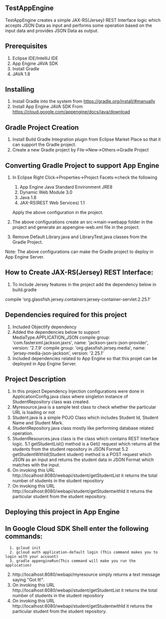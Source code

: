 ## TestAppEngine

TestAppEngine creates a simple JAX-RS(Jersey) REST Interface logic which accepts JSON Data as input and performs some operation 
based on the input data and provides JSON Data as output.

## Prerequisites
1. Eclipse IDE/IntelliJ IDE
2. App Engine JAVA SDK
3. Install Gradle
3. JAVA 1.8

## Installing
1. Install Gradle into the system from https://gradle.org/install/#manually
2. Install App Engine JAVA SDK From https://cloud.google.com/appengine/docs/java/download


## Gradle Project Creation
1. Install Build Gradle Integration plugin from Eclipse Market Place so that it can support the Gradle project.
2. Create a new Gradle project by File->New->Others->Gradle Project

## Converting Gradle Project to support App Engine
1. In Eclipse Right Click->Properties->Project Facets->check the following
   1. App Engine Java Standard Environment JRE8
   2. Dynamic Web Module 3.0
   3. Java 1.8
   4. JAX-RS(REST Web Services) 1.1

   Apply the above configuration in the project.
2. The above configurations create an src->main->webapp folder in the project and generate an appengine-web.xml file in the project.
3. Remove Default Library.java and LibraryTest.java classes from the Gradle Project.  

Note: The above configurations can make the Gradle project to deploy in App Engine Server.

## How to Create JAX-RS(Jersey) REST Interface:
1. To include Jersey features in the project add the dependency below in build.gradle
  
  compile 'org.glassfish.jersey.containers:jersey-container-servlet:2.25.1'

## Dependencies required for this project

1. Included Objectify dependency
2. Added the dependencies below to support MediaType.APPLICATION_JSON
   compile group: 'com.fasterxml.jackson.jaxrs', name: 'jackson-jaxrs-json-provider', version: '2.7.9'
   compile group: 'org.glassfish.jersey.media', name: 'jersey-media-json-jackson', version: '2.25.1'
3. Included dependencies related to App Engine so that this projet can be deployed in App Engine Server.

## Project Description
1. In this project Dependency Injection configurations were done in ApplicationConfig.java class
   where singleton instance of StudentRepository class was created.
2. Myresource.java is a sample test class to check whether the particular URL is loading or not
3. Student.java is a simple POJO Class which includes Student Id, Student Name and Student Mark.
4. StudentRepository.java class mostly like performing database related operation.
5. StudentResources.java class is the class which contains REST Interface logic.
   5.1 getStudentList() method is a Get() request which returns all the students from the student repository in JSON Format
   5.2 getStudentWithId(Student student) method is a POST request which JSON as an input and returns the student data in JSON Format
       which matches with the input. 
6. On invoking this URL http://localhost:8080/webapi/student/getStudentList it returns the total number of students in the student repository 
7. On invoking this URL http://localhost:8080/webapi/student/getStudentwithId it returns the particular student from the student repository.

## Deploying this project in App Engine
## In Google Cloud SDK Shell enter the following commands:
      1. gcloud init
      2. gcloud auth application-default login (This command makes you to login with your account)
      3. gradle appengineRun(This command will make you run the application)
2. http://localhost:8080/webapi/myresource simply returns a text message saying "Got It!".
3. On invoking this URL http://localhost:8080/webapi/student/getStudentList it returns the total number of students in the student repository 
4. On invoking this URL http://localhost:8080/webapi/student/getStudentwithId it returns the particular student from the student repository.    































